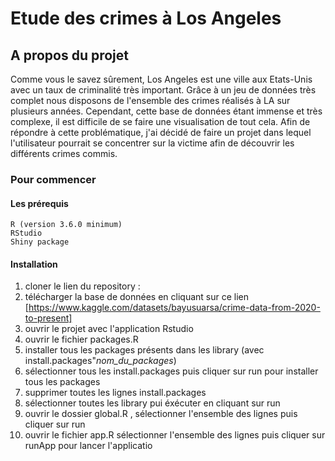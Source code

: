# Etude des crimes à Los Angeles
## A propos du projet

Comme vous le savez sûrement, Los Angeles est une ville aux Etats-Unis avec un taux de criminalité très important. Grâce à un jeu de données très complet nous disposons de l'ensemble des crimes réalisés à LA sur plusieurs années.
Cependant, cette base de données étant immense et très complexe, il est difficile de se faire une visualisation de tout cela.
Afin de répondre à cette problématique, j'ai décidé de faire un projet dans lequel l'utilisateur pourrait se concentrer sur la victime afin de découvrir les différents crimes commis.

### Pour commencer 
#### Les prérequis 

    R (version 3.6.0 minimum)
    RStudio
    Shiny package

#### Installation
1) cloner le lien du repository :
2) télécharger la base de données en cliquant sur ce lien [https://www.kaggle.com/datasets/bayusuarsa/crime-data-from-2020-to-present]
3) ouvrir le projet avec l'application Rstudio
4) ouvrir le fichier packages.R
5) installer tous les packages présents dans les library (avec install.packages"*nom_du_packages*)
6) sélectionner tous les install.packages puis cliquer sur run pour installer tous les packages
7) supprimer toutes les lignes install.packages
8) sélectionner toutes les library pui éxécuter en cliquant sur run
9) ouvrir le dossier global.R , sélectionner l'ensemble des lignes puis cliquer sur run
10) ouvrir le fichier app.R sélectionner l'ensemble des lignes puis cliquer sur runApp pour lancer l'applicatio



